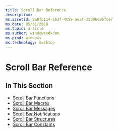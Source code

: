 ```yaml
---
title: Scroll Bar Reference
description: .
ms.assetid: 8a0fb114-6b3f-4c99-aeaf-32d0bd95fde7
ms.date: 05/31/2018
ms.topic: article
ms.author: windowssdkdev
ms.prod: windows
ms.technology: desktop
---
```


# Scroll Bar Reference

## In This Section

-   [Scroll Bar Functions](bumper-scroll-bars-reference-functions.md)
-   [Scroll Bar Macros](bumper-scroll-bars-reference-macros.md)
-   [Scroll Bar Messages](bumper-scroll-bars-reference-messages.md)
-   [Scroll Bar Notifications](bumper-scroll-bars-reference-notifications.md)
-   [Scroll Bar Structures](bumper-scroll-bars-reference-structures.md)
-   [Scroll Bar Constants](bumper-scroll-bars-reference-constants.md)

 

 




